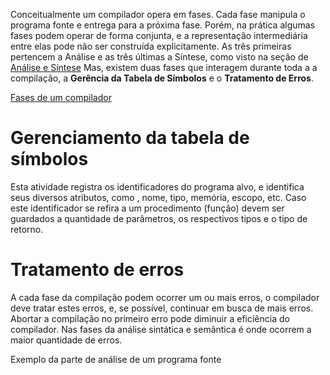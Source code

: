Conceitualmente um compilador opera em fases. Cada fase manipula o programa fonte e entrega para a próxima fase. Porém, na prática algumas fases podem operar de forma conjunta, e a representação intermediária entre elas pode não ser construída explicitamente. As três primeiras pertencem a Análise e as três últimas a Síntese, como visto na seção de [Análise e Síntese](Análise%20e%20Síntese.md) Mas, existem duas fases que interagem durante toda a a compilação, a **Gerência da Tabela de Símbolos** e o **Tratamento de Erros**.

[Fases de um compilador](Fases%20de%20um%20compilador.md)
# Gerenciamento da tabela de símbolos
Esta atividade registra os identificadores do programa alvo, e identifica seus diversos atributos, como , nome, tipo, memória, escopo, etc. Caso este identificador se refira a um procedimento (função) devem ser guardados a quantidade de parâmetros,  os respectivos tipos e o tipo de retorno.

# Tratamento de erros
A cada fase da compilação podem ocorrer um ou mais erros, o compilador deve tratar estes erros, e, se possível, continuar em busca de mais erros. Abortar a compilação no primeiro erro pode diminuir a eficiência do compilador. Nas fases da análise sintática e semântica é onde ocorrem a maior quantidade de erros. 

Exemplo da parte de análise de um programa fonte